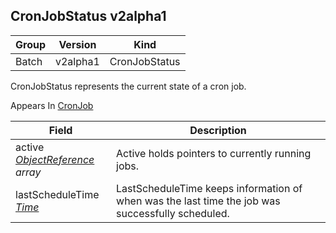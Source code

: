 ## CronJobStatus v2alpha1

Group        | Version     | Kind
------------ | ---------- | -----------
Batch | v2alpha1 | CronJobStatus



CronJobStatus represents the current state of a cron job.

<aside class="notice">
Appears In  <a href="#cronjob-v2alpha1">CronJob</a> </aside>

Field        | Description
------------ | -----------
active <br /> *[ObjectReference](#objectreference-v1) array*  | Active holds pointers to currently running jobs.
lastScheduleTime <br /> *[Time](#time-unversioned)*  | LastScheduleTime keeps information of when was the last time the job was successfully scheduled.

